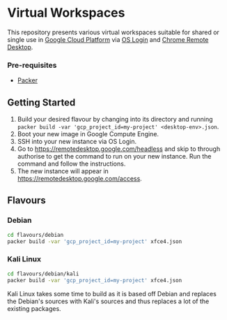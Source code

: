 # Virtual Workspaces

This repository presents various virtual workspaces suitable for shared or single use in [Google Cloud Platform](https://cloud.google.com/) via [OS Login](https://cloud.google.com/compute/docs/oslogin) and [Chrome Remote Desktop](https://remotedesktop.google.com/).

### Pre-requisites

 * [Packer](https://packer.io/)

## Getting Started

1. Build your desired flavour by changing into its directory and running `packer build -var 'gcp_project_id=my-project' <desktop-env>.json`.
2. Boot your new image in Google Compute Engine.
3. SSH into your new instance via OS Login.
4. Go to https://remotedesktop.google.com/headless and skip to through authorise to get the command to run on your new instance. Run the command and follow the instructions.
5. The new instance will appear in https://remotedesktop.google.com/access.

## Flavours

### Debian

```bash
cd flavours/debian
packer build -var 'gcp_project_id=my-project' xfce4.json
```

### Kali Linux

```bash
cd flavours/debian/kali
packer build -var 'gcp_project_id=my-project' xfce4.json
```

Kali Linux takes some time to build as it is based off Debian and replaces the Debian's sources with Kali's sources and thus replaces a lot of the existing packages.
